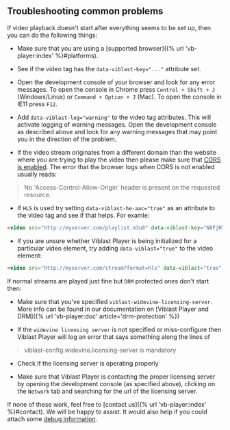 
## Troubleshooting common problems

If video playback doesn't start after everything seems to be set up, then you can do the following things:

* Make sure that you are using a [supported browser]({% url 'vb-player:index' %}#platforms).

* See if the video tag has the `data-viblast-key="..."` attribute set.

* Open the development console of your browser and look for any error messages.
	To open the console in Chrome press `Control + Shift + J` (Windows/Linux) or `Command + Option + J` (Mac).
	To open the console in IE11 press `F12`.
	
* Add `data-viblast-log="warning"` to the video tag attributes. This will activate logging of warning messages. Open the development console as described above and look for any warning messages that may point you in the direction of the problem.

* If the video stream originates from a different domain than the website where you are trying to play the video then please make sure that [CORS  is enabled](http://enable-cors.org/server.html). The error that the browser logs when CORS is not enabled usually reads:
> No 'Access-Control-Allow-Origin' header is present on the requested resource.

* If `HLS` is used try setting `data-viblast-he-aac="true"` as an attribute to the video tag and see if that helps. For examle:

```html
<video src="http://myserver.com/playlist.m3u8" data-viblast-key="N8FjNTQ3NDdhZqZhNGI5NWU5ZTI=" data-viblast-he-aac="true"></video>
``` 

* If you are unsure whether Viblast Player is being initialized for a particular video element, try adding `data-viblast="true"` to the video element:

```html
<video src="http://myserver.com/stream?format=hls" data-viblast="true" data-viblast-key="N8FjNTQ3NDdhZqZhNGI5NWU5ZTI="></video>
``` 

If normal streams are played just fine but `DRM` protected ones don't start then:

* Make sure that you've specified `viblast-widevine-licensing-server`. More info can be found in our documentation on [Viblast Player and DRM]({% url 'vb-player:doc' article='drm-protection' %})

* If the `widevine licensing server` is not specified or miss-configure then Viblast Player will log an error that says something along the lines of
> viblast-config.widevine.licensing-server is mandatory

* Check if the licensing server is operating properly

* Make sure that Viblast Player is contacting the proper licensing server by opening the development console (as specified above), clicking on the `Network` tab and searching for the url of the licensing server.

If none of these work, feel free to [contact us]({% url 'vb-player:index' %}#contact). We will be happy to assist. It would also help if you could attach some <a href="{% url 'vb-player:doc' article='debug-information' %}">debug information</a>.

